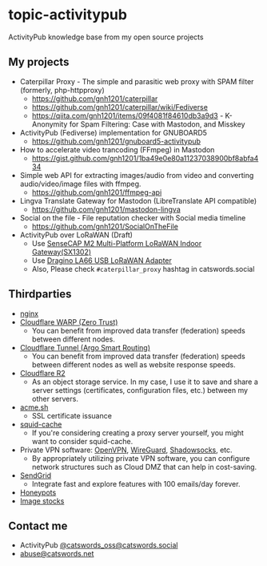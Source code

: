 # topic-activitypub
ActivityPub knowledge base from my open source projects

## My projects
* Caterpillar Proxy - The simple and parasitic web proxy with SPAM filter (formerly, php-httpproxy)
  * https://github.com/gnh1201/caterpillar
  * https://github.com/gnh1201/caterpillar/wiki/Fediverse
  * https://qiita.com/gnh1201/items/09f4081f84610db3a9d3 - K-Anonymity for Spam Filtering: Case with Mastodon, and Misskey
* ActivityPub (Fediverse) implementation for GNUBOARD5
  * https://github.com/gnh1201/gnuboard5-activitypub
* How to accelerate video trancoding (FFmpeg) in Mastodon
  * https://gist.github.com/gnh1201/1ba49e0e80a11237038900bf8abfa434
* Simple web API for extracting images/audio from video and converting audio/video/image files with ffmpeg.
  * https://github.com/gnh1201/ffmpeg-api
* Lingva Translate Gateway for Mastodon (LibreTranslate API compatible)
  * https://github.com/gnh1201/mastodon-lingva
* Social on the file - File reputation checker with Social media timeline
  * https://github.com/gnh1201/SocialOnTheFile
* ActivityPub over LoRaWAN (Draft)
  * Use [SenseCAP M2 Multi-Platform LoRaWAN Indoor Gateway(SX1302)](https://www.seeedstudio.com/SenseCAP-Multi-Platform-LoRaWAN-Indoor-Gateway-SX1302-EU868-p-5471.html)
  * Use [Dragino LA66 USB LoRaWAN Adapter](https://www.dragino.com/products/lora/item/232-la66-usb-lorawan-adapter.html)
  * Also, Please check `#caterpillar_proxy` hashtag in catswords.social

## Thirdparties
* [nginx](https://nginx.org/)
* [Cloudflare WARP (Zero Trust)](https://one.one.one.one/)
  * You can benefit from improved data transfer (federation) speeds between different nodes.
* [Cloudflare Tunnel (Argo Smart Routing)](https://www.cloudflare.com/products/tunnel/)
  * You can benefit from improved data transfer (federation) speeds between different nodes as well as website response speeds.
* [Cloudflare R2](https://www.cloudflare.com/ko-kr/developer-platform/r2/)
  * As an object storage service. In my case, I use it to save and share a server settings (certificates, configuration files, etc.) between my other servers.
* [acme.sh](https://github.com/acmesh-official/acme.sh)
  * SSL certificate issuance
* [squid-cache](https://www.squid-cache.org/)
  * If you're considering creating a proxy server yourself, you might want to consider squid-cache.
* Private VPN software: [OpenVPN](https://openvpn.net/), [WireGuard](https://www.wireguard.com/), [Shadowsocks](https://shadowsocks.org/), etc.
  * By appropriately utilizing private VPN software, you can configure network structures such as Cloud DMZ that can help in cost-saving.
* [SendGrid](https://sendgrid.com/)
  * Integrate fast and explore features with 100 emails/day forever.
* [Honeypots](honeypots.md)
* [Image stocks](https://policy.catswords.social/stock_images.html)

## Contact me
* ActivityPub [@catswords_oss@catswords.social](https://catswords.social/@catswords_oss)
* abuse@catswords.net
